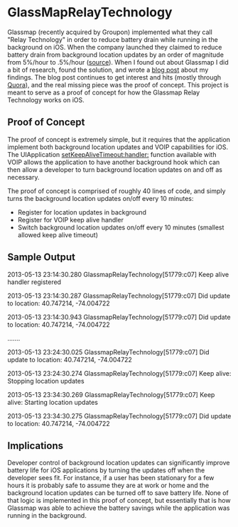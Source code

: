 GlassMapRelayTechnology
====================

Glassmap (recently acquired by Groupon) implemented what they call "Relay Technology" in order to reduce battery drain while running in the background on iOS. When the company launched they claimed to reduce battery drain from background location updates by an order of magnitude from 5%/hour to .5%/hour ([source](http://techcrunch.com/2012/02/16/yc-backed-glassmap-launches-a-find-my-friends-for-facebook-users-on-iphone-android/)). When I found out about Glassmap I did a bit of research, found the solution, and wrote a [blog post](http://bthdonohue.tumblr.com/post/48148116224/glassmap-relay-technology) about my findings. The blog post continues to get interest and hits (mostly through [Quora](http://www.quora.com/How-does-Glassmaps-battery-saving-passive-location-technology-relay-work)), and the real missing piece was the proof of concept. This project is meant to serve as a proof of concept for how the Glassmap Relay Technology works on iOS.

Proof of Concept
-----------------

The proof of concept is extremely simple, but it requires that the application implement both background location updates and VOIP capabilities for iOS. The UIApplication [setKeepAliveTimeout:handler:](http://developer.apple.com/library/ios/#documentation/UIKit/Reference/UIApplication_Class/Reference/Reference.html#//apple_ref/occ/instm/UIApplication/setKeepAliveTimeout:handler:) function available with VOIP allows the application to have another background hook which can then allow a developer to turn background location updates on and off as necessary.

The proof of concept is comprised of roughly 40 lines of code, and simply turns the background location updates on/off every 10 minutes:

* Register for location updates in background
* Register for VOIP keep alive handler
* Switch background location updates on/off every 10 minutes (smallest allowed keep alive timeout)

Sample Output
----------------
2013-05-13 23:14:30.280 GlassmapRelayTechnology[51779:c07] Keep alive handler registered

2013-05-13 23:14:30.287 GlassmapRelayTechnology[51779:c07] Did update to location: 40.747214, -74.004722

2013-05-13 23:14:30.943 GlassmapRelayTechnology[51779:c07] Did update to location: 40.747214, -74.004722

.......

2013-05-13 23:24:30.025 GlassmapRelayTechnology[51779:c07] Did update to location: 40.747214, -74.004722

2013-05-13 23:24:30.274 GlassmapRelayTechnology[51779:c07] Keep alive: Stopping location updates

2013-05-13 23:34:30.269 GlassmapRelayTechnology[51779:c07] Keep alive: Starting location updates

2013-05-13 23:34:30.275 GlassmapRelayTechnology[51779:c07] Did update to location: 40.747214, -74.004722

Implications
-----------------

Developer control of background location updates can significantly improve battery life for iOS applications by turning the updates off when the developer sees fit. For instance, if a user has been stationary for a few hours it is probably safe to assume they are at work or home and the background location updates can be turned off to save battery life. None of that logic is implemented in this proof of concept, but essentially that is how Glassmap was able to achieve the battery savings while the application was running in the background.

